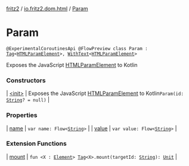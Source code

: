 [fritz2](../../index.md) / [io.fritz2.dom.html](../index.md) / [Param](./index.md)

# Param

`@ExperimentalCoroutinesApi @FlowPreview class Param : `[`Tag`](../../io.fritz2.dom/-tag/index.md)`<`[`HTMLParamElement`](https://kotlinlang.org/api/latest/jvm/stdlib/org.w3c.dom/-h-t-m-l-param-element/index.html)`>, `[`WithText`](../../io.fritz2.dom/-with-text/index.md)`<`[`HTMLParamElement`](https://kotlinlang.org/api/latest/jvm/stdlib/org.w3c.dom/-h-t-m-l-param-element/index.html)`>`

Exposes the JavaScript [HTMLParamElement](https://developer.mozilla.org/en/docs/Web/API/HTMLParamElement) to Kotlin

### Constructors

| [&lt;init&gt;](-init-.md) | Exposes the JavaScript [HTMLParamElement](https://developer.mozilla.org/en/docs/Web/API/HTMLParamElement) to Kotlin`Param(id: `[`String`](https://kotlinlang.org/api/latest/jvm/stdlib/kotlin/-string/index.html)`? = null)` |

### Properties

| [name](name.md) | `var name: Flow<`[`String`](https://kotlinlang.org/api/latest/jvm/stdlib/kotlin/-string/index.html)`>` |
| [value](value.md) | `var value: Flow<`[`String`](https://kotlinlang.org/api/latest/jvm/stdlib/kotlin/-string/index.html)`>` |

### Extension Functions

| [mount](../../io.fritz2.dom/mount.md) | `fun <X : `[`Element`](https://kotlinlang.org/api/latest/jvm/stdlib/org.w3c.dom/-element/index.html)`> `[`Tag`](../../io.fritz2.dom/-tag/index.md)`<X>.mount(targetId: `[`String`](https://kotlinlang.org/api/latest/jvm/stdlib/kotlin/-string/index.html)`): `[`Unit`](https://kotlinlang.org/api/latest/jvm/stdlib/kotlin/-unit/index.html) |

